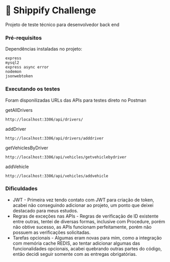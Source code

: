 # 🔴 Shippify Challenge

Projeto de teste técnico para desenvolvedor back end

### Pré-requisitos

Dependências instaladas no projeto: 

```
express
mysql2
express async error
nodemon
jsonwebtoken
```

### Executando os testes

Foram disponilizadas URLs das APIs para testes direto no Postman

getAllDrivers
```
http://localhost:3306/api/drivers/
```

addDriver
```
http://localhost:3306/api/drivers/adddriver
```

getVehiclesByDriver
```
http://localhost:3306/api/vehicles/getvehiclebydriver
```

addVehicle
```
http://localhost:3306/api/vehicles/addvehicle
```

### Dificuldades

* JWT - Primeira vez tendo contato com JWT para criação de token, acabei não conseguindo adicionar ao projeto, um ponto que deixei destacado para meus estudos.
* Regras de exceções nas APIs - Regras de verificação de ID existente entre outras, tentei de diversas formas, inclusive com Procedure, porém não obtive sucesso, as APIs funcionam perfeitamente, porém não possuem as verificações solicitadas.
* Tarefas opcionais - Algumas eram novas para mim, como a integração com memória cache REDIS,  ao tentar adicionar algumas das funcionalidades opcionais, acabei quebrando outras partes do código, então decidi seguir somente com as entregas obrigatórias.
